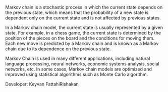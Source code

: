 Markov chain is a stochastic process in which the current state depends on the previous state, which means that the probability of a new state is dependent only on the current state and is not affected by previous states.

In a Markov chain model, the current state is usually represented by a given state. For example, in a chess game, the current state is determined by the position of the pieces on the board and the conditions for moving them. Each new move is predicted by a Markov chain and is known as a Markov chain due to its dependence on the previous state.

Markov Chain is used in many different applications, including natural language processing, neural networks, economic systems analysis, social networks, etc. In some cases, Markov chain models are optimized and improved using statistical algorithms such as Monte Carlo algorithm.

Developer: Keyvan FattahiRishakan
